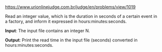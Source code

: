 https://www.urionlinejudge.com.br/judge/en/problems/view/1019

Read an integer value, which is the duration in seconds of a certain event in a factory, and inform it expressed in hours:minutes:seconds.

**Input**:
The input file contains an integer N.

**Output**:
Print the read time in the input file (seconds) converted in hours:minutes:seconds.